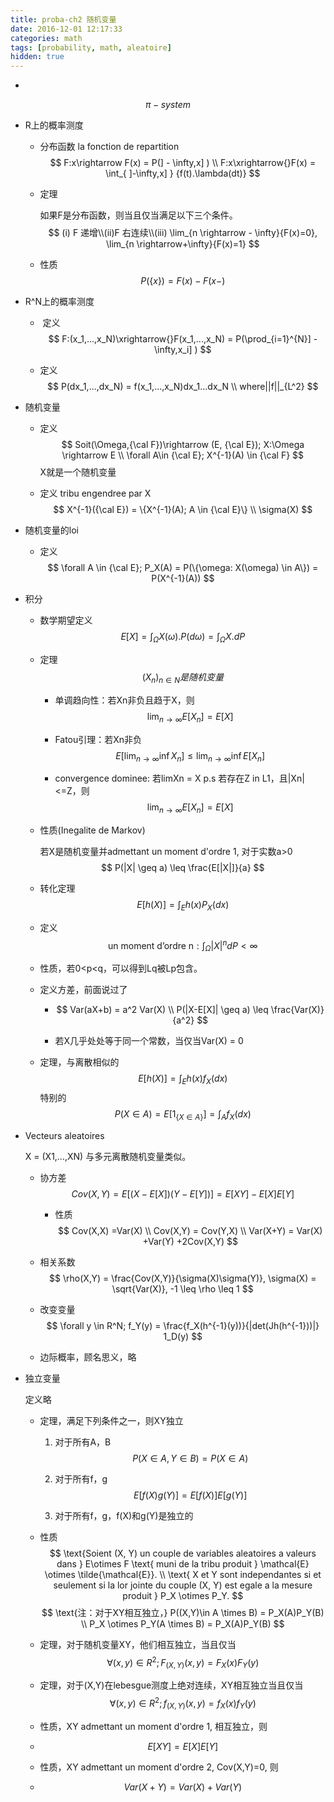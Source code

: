 ```yaml
---
title: proba-ch2 随机变量
date: 2016-12-01 12:17:33
categories: math
tags: [probability, math, aleatoire]
hidden: true
---
```


- ​

$$
\pi-system
$$

- R上的概率测度

  - 分布函数 la fonction de repartition
    $$
    F:x\rightarrow F(x) = P(] - \infty,x] ) \\ F:x\xrightarrow{}F(x) = \int_{ ]-\infty,x] } {f(t).\lambda(dt)}
    $$

  - 定理

    如果F是分布函数，则当且仅当满足以下三个条件。
    $$
    (i) F 递增\\(ii)F 右连续\\(iii) \lim_{n \rightarrow - \infty}{F(x)=0}, \lim_{n \rightarrow+\infty}{F(x)=1}
    $$

  - 性质
    $$
    P(\{x\}) = F(x) - F(x-)
    $$

- R^N上的概率测度

  -  定义
  $$
    F:(x_1,...,x_N)\xrightarrow{}F(x_1,...,x_N) = P(\prod_{i=1}^{N}] - \infty,x_i] )
  $$

  - 定义
    $$
    P(dx_1,...,dx_N) = f(x_1,...,x_N)dx_1...dx_N \\ where||f||_{L^2}
    $$

- 随机变量

  - 定义
    $$
    Soit(\Omega,{\cal F})\rightarrow (E, {\cal E}); X:\Omega \rightarrow E \\ \forall A\in {\cal E}; X^{-1}(A) \in {\cal F}
    $$
    X就是一个随机变量

  - 定义 tribu engendree par X
    $$
    X^{-1}({\cal E}) = \{X^{-1}(A); A \in {\cal E}\} \\ \sigma(X)
    $$

- 随机变量的loi

  - 定义
    $$
    \forall A \in {\cal E}; P_X(A) = P(\{\omega: X(\omega) \in A\}) = P(X^{-1}(A))
    $$

- 积分

  - 数学期望定义
    $$
    E[X] = \int_{\Omega}{X(\omega).P(d\omega)}= \int_{\Omega}{X.dP}
    $$

  - 定理
    $$
    (X_n)_{n\in N} 是随机变量
    $$

    - 单调趋向性：若Xn非负且趋于X，则
      $$
      \lim_{n \rightarrow \infty}{E[X_n]} = E[X]
      $$

    - Fatou引理：若Xn非负
      $$
      E[\lim_{n \rightarrow \infty}{\inf{X_n}}] \leq \lim_{n \rightarrow \infty}{\inf{E[X_n]}}
      $$

    - convergence dominee: 若limXn = X p.s 若存在Z in L1，且|Xn|<=Z，则
      $$
      \lim_{n \rightarrow \infty}{E[X_n]} = E[X]
      $$

  - 性质(Inegalite de Markov)

    若X是随机变量并admettant un moment d'ordre 1, 对于实数a>0
    $$
    P(|X| \geq a) \leq \frac{E[|X|]}{a}
    $$

  - 转化定理
    $$
    E[h(X)] = \int_E{h(x)P_X(dx)}
    $$

  - 定义
  $$
  \text{un moment d'ordre n}: \int_\Omega{|X|^ndP} < \infty
  $$

  - 性质，若0<p<q，可以得到Lq被Lp包含。

  - 定义方差，前面说过了

    - $$
      Var(aX+b) = a^2 Var(X) \\ P(|X-E[X]| \geq a) \leq \frac{Var(X)}{a^2}
      $$

    - 若X几乎处处等于同一个常数，当仅当Var(X) = 0

  - 定理，与离散相似的
    $$
    E[h(X)] = \int_E{h(x)f_X(dx)}
    $$
    特别的
    $$
    P(X \in A) = E[1_{ \{X\in A\} } ] = \int_A{f_X(dx)}
    $$

- Vecteurs aleatoires

  X = (X1,…,XN) 与多元离散随机变量类似。

  - 协方差
    $$
    Cov(X,Y) = E[(X-E[X])(Y-E[Y])] = E[XY] - E[X]E[Y]
    $$

    - 性质
      $$
      Cov(X,X) =Var(X) \\ Cov(X,Y) = Cov(Y,X) \\ Var(X+Y) = Var(X) +Var(Y) +2Cov(X,Y)
      $$

  - 相关系数
    $$
    \rho(X,Y) = \frac{Cov(X,Y)}{\sigma(X)\sigma(Y)}, \sigma(X) = \sqrt{Var(X)}, -1 \leq \rho \leq 1
    $$

  - 改变变量
    $$
    \forall y \in R^N; f_Y(y) = \frac{f_X(h^{-1}(y))}{|det(Jh(h^{-1}))|} 1_D(y)
    $$

  - 边际概率，顾名思义，略

- 独立变量

  定义略

  - 定理，满足下列条件之一，则XY独立

    1. 对于所有A，B
    $$
      P(X \in A, Y\in B) = P(X\in A)
    $$

    2. 对于所有f，g
    $$
      E[f(X)g(Y)] = E[f(X)] E[g(Y)]
    $$

    3. 对于所有f，g，f(X)和g(Y)是独立的

  - 性质
    $$
    \text{Soient (X, Y) un couple de variables aleatoires a valeurs dans } E\otimes F \text{ muni de la tribu produit } \mathcal{E} \otimes \tilde{\mathcal{E}}. \\ \text{ X et Y sont independantes si et seulement si la lor jointe du couple (X, Y) est egale a la mesure produit } P_X \otimes P_Y.
    $$
    $$
    \text{注：对于XY相互独立，} P((X,Y)\in A \times B) = P_X(A)P_Y(B) \\
    P_X \otimes P_Y(A \times B) = P_X(A)P_Y(B)
    $$

  - 定理，对于随机变量XY，他们相互独立，当且仅当
    $$
    \forall (x,y) \in R^2; F_{(X,Y)}(x,y) = F_X(x)F_Y(y)
    $$

  - 定理，对于(X,Y)在lebesgue测度上绝对连续，XY相互独立当且仅当
    $$
    \forall (x,y) \in R^2; f_{(X,Y)}(x,y) = f_X(x)f_Y(y)
    $$

  - 性质，XY admettant un moment d'ordre 1, 相互独立，则

  - $$
    E[XY]=E[X]E[Y]
    $$

  - 性质，XY admettant un moment d'ordre 2, Cov(X,Y)=0, 则

  - $$
    Var(X+Y) =Var(X) + Var(Y)
    $$

    ​
